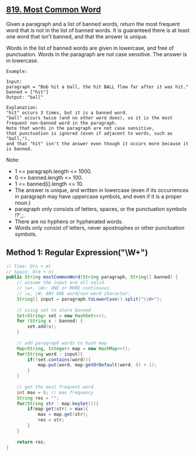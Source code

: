 ## [819. Most Common Word](https://leetcode.com/problems/most-common-word/)

Given a paragraph and a list of banned words, return the most frequent word that is not in the list of banned words.  It is guaranteed there is at least one word that isn't banned, and that the answer is unique.

Words in the list of banned words are given in lowercase, and free of punctuation.  Words in the paragraph are not case sensitive.  The answer is in lowercase.

```
Example:

Input: 
paragraph = "Bob hit a ball, the hit BALL flew far after it was hit."
banned = ["hit"]
Output: "ball"

Explanation: 
"hit" occurs 3 times, but it is a banned word.
"ball" occurs twice (and no other word does), so it is the most frequent non-banned word in the paragraph. 
Note that words in the paragraph are not case sensitive,
that punctuation is ignored (even if adjacent to words, such as "ball,"), 
and that "hit" isn't the answer even though it occurs more because it is banned.
```

Note:
- 1 <= paragraph.length <= 1000.
- 0 <= banned.length <= 100.
- 1 <= banned[i].length <= 10.
- The answer is unique, and written in lowercase (even if its occurrences in paragraph may have uppercase symbols, and even if it is a proper noun.)
- paragraph only consists of letters, spaces, or the punctuation symbols !?',;.
- There are no hyphens or hyphenated words.
- Words only consist of letters, never apostrophes or other punctuation symbols.

## Method 1: Regular Expression("\W+")
```java
// Time: O(n + m)
// Space: O(m + n)
public String mostCommonWord(String paragraph, String[] banned) {
    // assume the input are all valid
    // \w+, \W+: ONE or MORE continuous
    // \w, \W: ANY ONE word/non-word character.
    String[] input = paragraph.toLowerCase().split("\\W+");
    
    // using set to store banned
    Set<String> set = new HashSet<>();
    for (String s : banned) {
        set.add(s);
    }
    
    // add paragraph words to hash map
    Map<String, Integer> map = new HashMap<>();
    for(String word : input){
        if(!set.contains(word)){
            map.put(word, map.getOrDefault(word, 0) + 1);
        }
    }
        
    // get the most frequent word
    int max = 0; // max frequency
    String res = "";
    for(String str : map.keySet()){
        if(map.get(str) > max){
            max = map.get(str);
            res = str;
        }
    }
    
    return res;
}
```